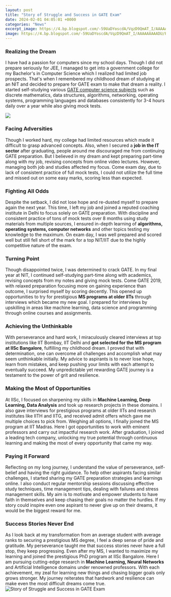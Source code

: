 ```yaml
---
layout: post
title: "Story of Struggle and Success in GATE Exam"
date: 2024-02-01 04:05:01 +0000
categories: "News"
excerpt_image: https://4.bp.blogspot.com/-59UaDYoscdA/VqzD9QmAT_I/AAAAAAAAADU/PmNsfkZK9Io/s1600/scorecard_snap.JPG
image: https://4.bp.blogspot.com/-59UaDYoscdA/VqzD9QmAT_I/AAAAAAAAADU/PmNsfkZK9Io/s1600/scorecard_snap.JPG
---
```


### Realizing the Dream  
I have had a passion for computers since my school days. Though I did not prepare seriously for JEE, I managed to get into a government college for my Bachelor's in Computer Science which I realized had limited job prospects. That's when I remembered my childhood dream of studying at an NIT and decided to prepare for GATE exam to make that dream a reality. I started self-studying various [GATE computer science subjects](https://store.fi.io.vn/collection/dog-father) such as discrete mathematics, data structures, algorithms, networking, operating systems, programming languages and databases consistently for 3-4 hours daily over a year while also giving mock tests.

![](https://1.bp.blogspot.com/-dWreKv396aU/WKc06mrdjDI/AAAAAAAAAQA/XCR_po8jV80SbuRXZW-3aDM5odOo3HIXgCLcB/s1600/Capture.JPG)
### Facing Adversities  
Though I worked hard, my college had limited resources which made it difficult to grasp advanced concepts. Also, when I secured a **job in the IT sector** after graduating, people around me discouraged me from continuing GATE preparation. But I believed in my dream and kept preparing part-time along with my job, revising concepts from online video lectures. However, managing both job and studies affected my focus. Come exam day, due to lack of consistent practice of full mock tests, I could not utilize the full time and missed out on some easy marks, scoring less than expected.
### Fighting All Odds
Despite the setback, I did not lose hope and re-dusted myself to prepare again the next year. This time, I left my job and joined a reputed coaching institute in Delhi to focus solely on GATE preparation. With discipline and consistent practice of tons of mock tests over 8 months using study materials from multiple sources, I ensured in-depth learning of **algorithms, operating systems, computer networks** and other topics testing my knowledge to the maximum. On exam day, I was well prepared and scored well but still fell short of the mark for a top NIT/IIT due to the highly competitive nature of the exam.  
### Turning Point 
Though disappointed twice, I was determined to crack GATE. In my final year at NIT, I continued self-studying part-time along with academics, revising concepts from my notes and giving mock tests. Come GATE 2019, with relaxed preparation focusing more on gaining experience than outcome, I surprised myself by scoring decently. This opened up opportunities to try for prestigious **MS programs at older IITs** through interviews which became my new goal. I prepared for interviews by upskilling in areas like machine learning, data science and programming through online courses and assignments.
### Achieving the Unthinkable
With perseverance and hard work, I miraculously cleared interviews at top institutions like IIT Bombay, IIT Delhi and **got selected for the MS program at IISc Bangalore**, fulfilling my childhood dream. I proved that with determination, one can overcome all challenges and accomplish what may seem unthinkable initially. My advice to aspirants is to never lose hope, learn from mistakes, and keep pushing your limits with each attempt to eventually succeed. My unpredictable yet rewarding GATE journey is a testament to the power of grit and resilience.
### Making the Most of Opportunities
At IISc, I focused on sharpening my skills in **Machine Learning, Deep Learning, Data Analysis** and took up research projects in these domains. I also gave interviews for prestigious programs at older IITs and research institutes like IITH and IITG, and received admit offers which gave me multiple choices to pick from. Weighing all options, I finally joined the MS program at IIT Madras. Here I got opportunities to work with eminent professors and carry out impactful research work. After graduation, I joined a leading tech company, unlocking my true potential through continuous learning and making the most of every opportunity that came my way.
### Paying it Forward
Reflecting on my long journey, I understand the value of perseverance, self-belief and having the right guidance. To help other aspirants facing similar challenges, I started sharing my GATE preparation strategies and learnings online. I also conduct regular mentorship sessions discussing effective study techniques, time management tips, dealing with failures and stress management skills. My aim is to motivate and empower students to have faith in themselves and keep chasing their goals no matter the hurdles. If my story could inspire even one aspirant to never give up on their dreams, it would be the biggest reward for me.
### Success Stories Never End 
As I look back at my transformation from an average student with average ranks to securing a prestigious MS degree, I feel a deep sense of pride and gratitude. My perseverance taught me that success stories never have a full stop, they keep progressing. Even after my MS, I wanted to maximize my learning and joined the prestigious PhD program at IISc Bangalore. Here I am pursuing cutting-edge research in **Machine Learning, Neural Networks** and Artificial Intelligence domains under renowned professors. With each achievement, my zeal for learning new things and chasing bigger goals only grows stronger. My journey reiterates that hardwork and resilience can make even the most difficult dreams come true.
![Story of Struggle and Success in GATE Exam](https://4.bp.blogspot.com/-59UaDYoscdA/VqzD9QmAT_I/AAAAAAAAADU/PmNsfkZK9Io/s1600/scorecard_snap.JPG)